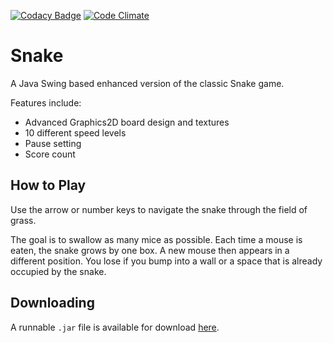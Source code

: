 [![Codacy Badge](https://api.codacy.com/project/badge/Grade/d9e112b4069b41359bdecaecd23ccf1e)](https://www.codacy.com/app/tziporaziegler/Snake?utm_source=github.com&amp;utm_medium=referral&amp;utm_content=tziporaziegler/Snake&amp;utm_campaign=Badge_Grade)
[![Code Climate](https://codeclimate.com/github/tziporaziegler/Snake/badges/gpa.svg)](https://codeclimate.com/github/tziporaziegler/Snake)

# Snake

A Java Swing based enhanced version of the classic Snake game.

Features include:

- Advanced Graphics2D board design and textures
- 10 different speed levels
- Pause setting
- Score count

## How to Play

Use the arrow or number keys to navigate the snake through the field of grass.

The goal is to swallow as many mice as possible.
Each time a mouse is eaten, the snake grows by one box. A new mouse then appears in a different position.
You lose if you bump into a wall or a space that is already occupied by the snake.

## Downloading

A runnable `.jar` file is available for download [here](Snake.jar).
